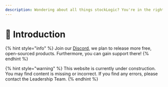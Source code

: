 ```yaml
---
description: Wondering about all things stockLogic? You're in the right place!
---
```


# 👋 Introduction

{% hint style="info" %}
Join our [Discord](https://discord.gg/sQxBmkDzr9), we plan to release more free, open-sourced products. Furthermore, you can gain support there!
{% endhint %}

{% hint style="warning" %}
This website is currently under construction. You may find content is missing or incorrect. If you find any errors, please contact the Leadership Team.
{% endhint %}
